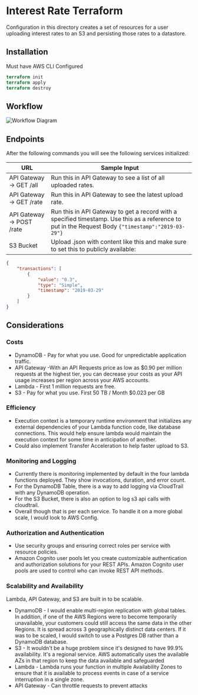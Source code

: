 # Interest Rate Terraform
Configuration in this directory creates a set of resources for a user uploading interest rates to an S3 and persisting those rates to a datastore.

## Installation
Must have AWS CLI Configured

```terraform
terraform init
terraform apply
terraform destroy
```

## Workflow
![Workflow Diagram](https://user-images.githubusercontent.com/6472383/112086693-ae265f80-8b5a-11eb-8d4d-84b3a40e1b56.jpg)


## Endpoints
After the following commands you will see the following services initialized: 

| URL | Sample Input | 
| --- | ------------ | 
| API Gateway -> GET /all  | Run this in API Gateway to see a list of all uploaded rates. | 
| API Gateway -> GET /rate | Run this in API Gateway to see the latest upload rate. | 
| API Gateway -> POST /rate | Run this in API Gateway to get a record with a specified timestamp. Use this as a reference to put in the Request Body `{"timestamp":"2019-03-29"}` |
| S3 Bucket | Upload .json with content like this and make sure to set this to publicly available: 
```json
{
    "transactions": [
        {
            "value": "0.3",
            "type": "Simple",
            "timestamp": "2019-03-29"
        }
    ]
}
```

## Considerations
### Costs
- DynamoDB - Pay for what you use. Good for unpredictable application traffic.
- API Gateway  -With an API Requests price as low as $0.90 per million requests at the highest tier, you can decrease your costs as your API usage increases per region across your AWS accounts.
- Lambda - First 1 million requests are free.
- S3 - Pay for what you use. First 50 TB / Month	$0.023 per GB

### Efficiency
- Execution context is a temporary runtime environment that initializes any external dependencies of your Lambda function code, like database connections. This would help ensure lambda would maintain the execution context for some time in anticipation of another.
- Could also implement Transfer Acceleration to help faster upload to S3.

### Monitoring and Logging
- Currently there is monitoring implemented by default in the four lambda functions deployed. They show invocations, duration, and error count.
- For the DynamoDB Table, there is a way to add logging via CloudTrail with any DynamoDB operation.
- For the S3 Bucket, there is also an option to log s3 api calls with cloudtrail.
- Overall though that is per each service. To handle it on a more global scale, I would look to AWS Config.

### Authorization and Authentication
- Use security groups and ensuring correct roles per service with resource policies.
- Amazon Cognito user pools let you create customizable authentication and authorization solutions for your REST APIs. Amazon Cognito user pools are used to control who can invoke REST API methods. 

### Scalability and Availability
Lambda, API Gateway, and S3 are built in to be scalable.

- DynamoDB - I would enable multi-region replication with global tables. In addition, if one of the AWS Regions were to become temporarily unavailable, your customers could still access the same  data in the other Regions. It is spread across 3 geographically distinct data centers. If it was to be scaled, I would switch to use a Postgres DB rather than a DynamoDB database. 
- S3 - It wouldn't be a huge problem since it's designed to have 99.9% availability. It's a regional service. AWS automatically uses the available AZs in that region to keep the data available and safeguarded
- Lambda - Lambda runs your function in multiple Availability Zones to ensure that it is available to process events in case of a service interruption in a single zone.
- API Gateway - Can throttle requests to prevent attacks
